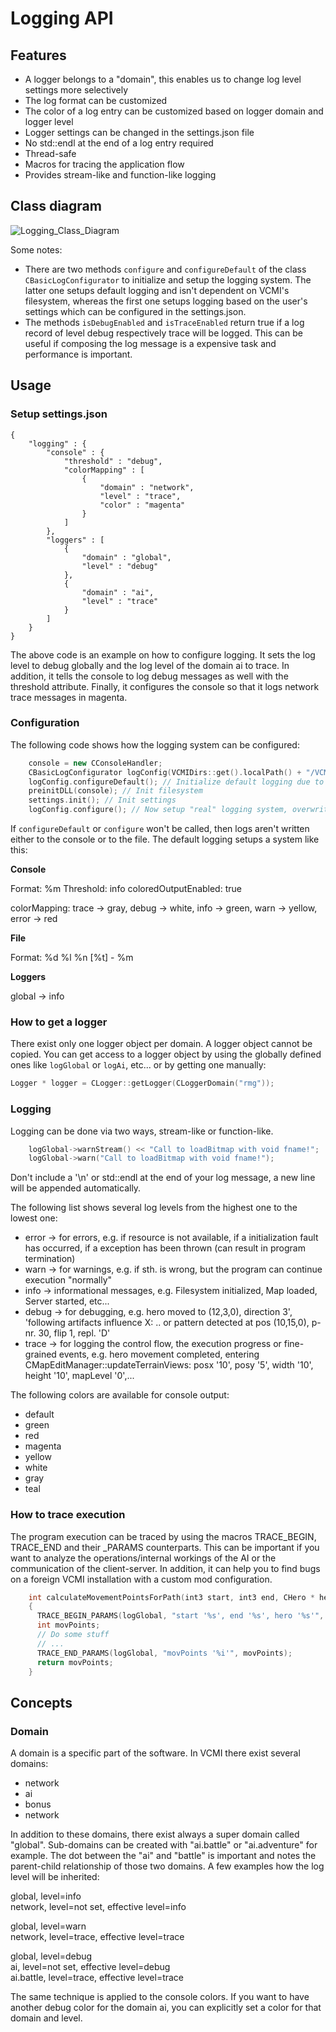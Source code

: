 # Logging API

## Features

- A logger belongs to a "domain", this enables us to change log level settings more selectively
- The log format can be customized
- The color of a log entry can be customized based on logger domain and logger level
- Logger settings can be changed in the settings.json file
- No std::endl at the end of a log entry required
- Thread-safe
- Macros for tracing the application flow
- Provides stream-like and function-like logging

## Class diagram

![Logging_Class_Diagram](https://github.com/IvanSavenko/vcmi/assets/1576820/31c9b14e-a055-4b07-87fe-00da43430a2b)

Some notes:

- There are two methods `configure` and `configureDefault` of the class `CBasicLogConfigurator` to initialize and setup the logging system. The latter one setups default logging and isn't dependent on VCMI's filesystem, whereas the first one setups logging based on the user's settings which can be configured in the settings.json.
- The methods `isDebugEnabled` and `isTraceEnabled` return true if a log record of level debug respectively trace will be logged. This can be useful if composing the log message is a expensive task and performance is important.

## Usage

### Setup settings.json

``` jsonc
{
    "logging" : {
        "console" : {
            "threshold" : "debug",
            "colorMapping" : [
                {
                    "domain" : "network",
                    "level" : "trace",
                    "color" : "magenta"
                }
            ]
        },
        "loggers" : [
            {
                "domain" : "global",
                "level" : "debug"
            },
            {
                "domain" : "ai",
                "level" : "trace"
            }
        ]
    }
}
```

The above code is an example on how to configure logging. It sets the log level to debug globally and the log level of the domain ai to trace. In addition, it tells the console to log debug messages as well with the threshold attribute. Finally, it configures the console so that it logs network trace messages in magenta.

### Configuration

The following code shows how the logging system can be configured:

```cpp
    console = new CConsoleHandler;
    CBasicLogConfigurator logConfig(VCMIDirs::get().localPath() + "/VCMI_Server_log.txt", console);
    logConfig.configureDefault(); // Initialize default logging due to that the filesystem and settings are not available
    preinitDLL(console); // Init filesystem
    settings.init(); // Init settings
    logConfig.configure(); // Now setup "real" logging system, overwrites default settings
```

If `configureDefault` or `configure` won't be called, then logs aren't written either to the console or to the file. The default logging setups a system like this:

**Console**

Format: %m
Threshold: info
coloredOutputEnabled: true

colorMapping: trace -\> gray, debug -\> white, info -\> green, warn -\> yellow, error -\> red

**File**

Format: %d %l %n \[%t\] - %m

**Loggers**

global -\> info

### How to get a logger

There exist only one logger object per domain. A logger object cannot be copied. You can get access to a logger object by using the globally defined ones like `logGlobal` or `logAi`, etc... or by getting one manually:

```cpp
Logger * logger = CLogger::getLogger(CLoggerDomain("rmg"));
```

### Logging

Logging can be done via two ways, stream-like or function-like.

```cpp
    logGlobal->warnStream() << "Call to loadBitmap with void fname!";
    logGlobal->warn("Call to loadBitmap with void fname!");
```

Don't include a '\n' or std::endl at the end of your log message, a new line will be appended automatically.

The following list shows several log levels from the highest one to the lowest one:

- error -\> for errors, e.g. if resource is not available, if a initialization fault has occurred, if a exception has been thrown (can result in program termination)
- warn -\> for warnings, e.g. if sth. is wrong, but the program can continue execution "normally"
- info -\> informational messages, e.g. Filesystem initialized, Map loaded, Server started, etc...
- debug -\> for debugging, e.g. hero moved to (12,3,0), direction 3', 'following artifacts influence X: .. or pattern detected at pos (10,15,0), p-nr. 30, flip 1, repl. 'D'
- trace -\> for logging the control flow, the execution progress or fine-grained events, e.g. hero movement completed, entering CMapEditManager::updateTerrainViews: posx '10', posy '5', width '10', height '10', mapLevel '0',...

The following colors are available for console output:

- default
- green
- red
- magenta
- yellow
- white
- gray
- teal

### How to trace execution

The program execution can be traced by using the macros TRACE_BEGIN, TRACE_END and their \_PARAMS counterparts. This can be important if you want to analyze the operations/internal workings of the AI or the communication of the client-server. In addition, it can help you to find bugs on a foreign VCMI installation with a custom mod configuration.

```cpp
    int calculateMovementPointsForPath(int3 start, int3 end, CHero * hero) // This is just an example, the function is fictive
    {
      TRACE_BEGIN_PARAMS(logGlobal, "start '%s', end '%s', hero '%s'", start.toString() % end.toString() % hero.getName()); // toString is fictive as well and returns a string representation of the int3 pos, ....
      int movPoints;
      // Do some stuff
      // ...
      TRACE_END_PARAMS(logGlobal, "movPoints '%i'", movPoints);
      return movPoints;
    }
```

## Concepts

### Domain

A domain is a specific part of the software. In VCMI there exist several domains:

- network
- ai
- bonus
- network

In addition to these domains, there exist always a super domain called "global". Sub-domains can be created with "ai.battle" or "ai.adventure" for example. The dot between the "ai" and "battle" is important and notes the parent-child relationship of those two domains. A few examples how the log level will be inherited:

global, level=info  
network, level=not set, effective level=info

global, level=warn  
network, level=trace, effective level=trace

global, level=debug  
ai, level=not set, effective level=debug  
ai.battle, level=trace, effective level=trace

The same technique is applied to the console colors. If you want to have another debug color for the domain ai, you can explicitly set a color for that domain and level.
